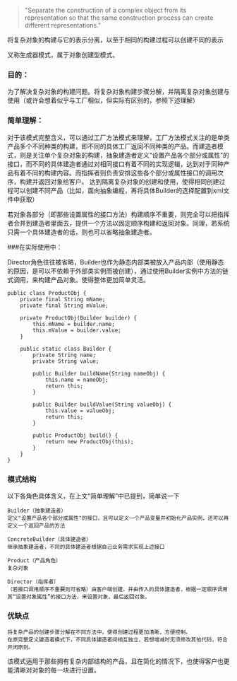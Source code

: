 

  >  "Separate the construction of a complex object from its representation so that the same construction process can create different representations."

  将复杂对象的构建与它的表示分离，以至于相同的构建过程可以创建不同的表示

又称生成器模式，属于对象创建型模式。

### 目的：

为了解决复杂对象的构建问题。将复杂对象构建步骤分解，并隔离复杂对象创建与使用（或许会想着似乎与工厂相似，但实际有区别的，参照下述理解）

### 简单理解：

对于该模式完整含义，可以通过工厂方法模式来理解，工厂方法模式关注的是单类产品多个不同种类的构建，即不同的具体工厂返回不同种类的产品。而建造者模式，则是关注单个复杂对象的构建，抽象建造者定义"设置产品各个部分或属性"的接口，而不同的具体建造者通过对相同接口有着不同的实现逻辑，达到对于同种产品有着不同的构建内容。而指挥者则负责安排这些各个部分或属性接口的调用次序，构建并返回对象给客户。
达到隔离复杂对象的创建和使用，使得相同创建过程可以创建不同产品（比如，面向抽象编程，再将具体Builder的选择配置到xml文件中获取）

若对象各部分（即那些设置属性的接口方法）构建顺序不重要，则完全可以把指挥者合并到建造者里面去，提供一个方法以固定顺序构建和返回对象。同理，若系统只需一个具体建造者的话，则也可以省略抽象建造者。

###在实际使用中：

Director角色往往被省略，Builder也作为静态内部类被放入产品内部（使用静态的原因，是可以不依赖于外部类实例而被创建），通过使用Builder实例中方法的链式调用，来构建产品对象。使得整体更加简单灵活。

```
public class ProductObj {
    private final String mName;
    private final String mValue;

    private ProductObj(Builder builder) {
        this.mName = builder.name;
        this.mValue = builder.value;
    }

    public static class Builder {
        private String name;
        private String value;

        public Builder buildName(String nameObj) {
            this.name = nameObj;
            return this;
        }

        public Builder buildValue(String valueObj) {
            this.value = valueObj;
            return this;
        }

        public ProductObj build() {
            return new ProductObj(this);
        }
    }
}

```

### 模式结构


以下各角色具体含义，在上文“简单理解”中已提到，简单说一下

    Builder（抽象建造者）
    定义"设置产品各个部分或属性"的接口，且可以定义一个产品变量并初始化产品实例，还可以再定义一个返回产品的方法

    ConcreteBuilder（具体建造者）
    继承抽象建造者，不同的具体建造者根据自己业务需求实现上述接口

    Product（产品角色）
    复杂对象

    Director（指挥者）
    （若接口调用顺序不重要则可省略）由客户端创建，并由传入的具体建造者，根据一定顺序调用其“设置对象属性”的接口方法，来设置对象，最后返回对象。

### 优缺点

    将复杂产品的创建步骤分解在不同方法中，使得创建过程更加清晰，方便控制。
    在原完整定义建造者模式下，不同具体建造者间相互独立，若想增减时无须修改其他代码，符合开闭原则。

该模式适用于那些拥有复杂内部结构的产品，且在简化的情况下，也使得客户也更能清晰对对象的每一块进行设置。
